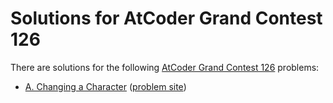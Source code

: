 # Solutions for AtCoder Grand Contest 126

There are solutions for the following [AtCoder Grand Contest 126](https://atcoder.jp/contests/abc126) problems:

- [A. Changing a Character](a.cc)
  ([problem site](https://atcoder.jp/contests/abc126/tasks/abc126_a))
